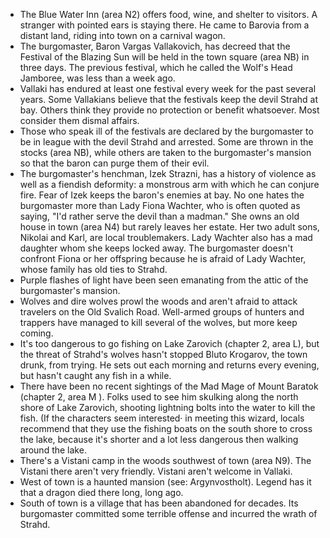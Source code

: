 * The Blue Water Inn (area N2) offers food, wine, and shelter to visitors. A stranger with pointed ears is staying there. He came to Barovia from a distant land, riding into town on a carnival wagon.
* The burgomaster, Baron Vargas Vallakovich, has decreed that the Festival of the Blazing Sun will be held in the town square (area NB) in three days. The previous festival, which he called the Wolf's Head Jamboree, was less than a week ago. 
* Vallaki has endured at least one festival every week for the past several years. Some Vallakians believe that the festivals keep the devil Strahd at bay. Others think they provide no protection or benefit whatsoever. Most consider them dismal affairs. 
* Those who speak ill of the festivals are declared by the burgomaster to be in league with the devil Strahd and arrested. Some are thrown in the stocks (area NB), while others are taken to the burgomaster's mansion so that the baron can purge them of their evil. 
* The burgomaster's henchman, Izek Strazni, has a history of violence as well as a fiendish deformity: a monstrous arm with which he can conjure fire. Fear of Izek keeps the baron's enemies at bay. No one hates the burgomaster more than Lady Fiona Wachter, who is often quoted as saying, "I'd rather serve the devil than a madman." She owns an old house in town (area N4) but rarely leaves her estate. Her two adult sons, Nikolai and Karl, are local troublemakers. Lady Wachter also has a mad daughter whom she keeps locked away. The burgomaster doesn't confront Fiona or her offspring because he is afraid of Lady Wachter, whose family has old ties to Strahd. 
* Purple flashes of light have been seen emanating from the attic of the burgomaster's mansion. 
* Wolves and dire wolves prowl the woods and aren't afraid to attack travelers on the Old Svalich Road. Well-armed groups of hunters and trappers have managed to kill several of the wolves, but more keep coming.
* It's too dangerous to go fishing on Lake Zarovich (chapter 2, area L), but the threat of Strahd's wolves hasn't stopped Bluto Krogarov, the town drunk, from trying. He sets out each morning and returns every evening, but hasn't caught any fish in a while. 
* There have been no recent sightings of the Mad Mage of Mount Baratok (chapter 2, area M ). Folks used to see him skulking along the north shore of Lake Zarovich, shooting lightning bolts into the water to kill the fish. (If the characters seem interested· in meeting this wizard, locals recommend that they use the fishing boats on the south shore to cross the lake, because it's shorter and a lot less dangerous then walking around the lake. 
* There's a Vistani camp in the woods southwest of town (area N9). The Vistani there aren't very friendly. Vistani aren't welcome in Vallaki.
* West of town is a haunted mansion (see: Argynvostholt). Legend has it that a dragon died there long, long ago.
* South of town is a village that has been abandoned for decades. Its burgomaster committed some terrible offense and incurred the wrath of Strahd.